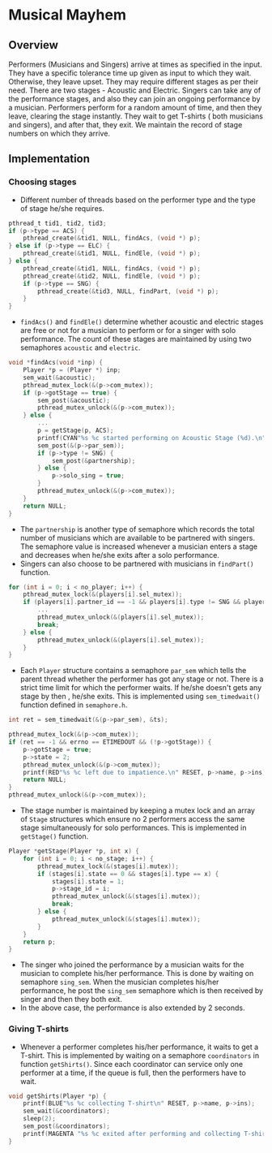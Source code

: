 # Musical Mayhem

## Overview

Performers (Musicians and Singers) arrive at times as specified in the input. They have a specific tolerance time up given as input to which they wait. Otherwise, they leave upset. They may require
different stages as per their need. There are two stages - Acoustic and Electric. Singers can take
any of the performance stages, and also they can join an ongoing performance by a musician. Performers perform
for a random amount of time, and then they leave, clearing the stage instantly. They wait to get T-shirts ( both musicians and singers), and after that, they exit. We maintain
the record of stage numbers on which they arrive.

## Implementation

### Choosing stages
* Different number of threads based on the performer type and the type of stage he/she requires.
```c
pthread_t tid1, tid2, tid3;
if (p->type == ACS) {
    pthread_create(&tid1, NULL, findAcs, (void *) p);
} else if (p->type == ELC) {
    pthread_create(&tid1, NULL, findEle, (void *) p);
} else {
    pthread_create(&tid1, NULL, findAcs, (void *) p);
    pthread_create(&tid2, NULL, findEle, (void *) p);
    if (p->type == SNG) {
        pthread_create(&tid3, NULL, findPart, (void *) p);
    }
}
```
* `findAcs()` and `findEle()` determine whether acoustic and electric stages are free or not
for a musician to perform or for a singer with solo performance. The count of these stages are 
maintained by using two semaphores `acoustic` and `electric`.
```c
void *findAcs(void *inp) {
    Player *p = (Player *) inp;
    sem_wait(&acoustic);
    pthread_mutex_lock(&(p->com_mutex));
    if (p->gotStage == true) {
        sem_post(&acoustic);
        pthread_mutex_unlock(&(p->com_mutex));
    } else {
        ...
        p = getStage(p, ACS);
        printf(CYAN"%s %c started performing on Acoustic Stage (%d).\n" RESET, p->name, p->ins, p->stage_id);
        sem_post(&(p->par_sem));
        if (p->type != SNG) {
            sem_post(&partnership);
        } else {
            p->solo_sing = true;
        }
        pthread_mutex_unlock(&(p->com_mutex));
    }
    return NULL;
}
```
* The `partnership` is another type of semaphore which records the total number of musicians
which are available to be partnered with singers. The semaphore value is increased whenever 
a musician enters a stage and decreases when he/she exits after a solo performance.
* Singers can also choose to be partnered with musicians in `findPart()` function.
```c
for (int i = 0; i < no_player; i++) {
    pthread_mutex_lock(&(players[i].sel_mutex));
    if (players[i].partner_id == -1 && players[i].type != SNG && players[i].state == 1) {
        ...
        pthread_mutex_unlock(&(players[i].sel_mutex));
        break;
    } else {
        pthread_mutex_unlock(&(players[i].sel_mutex));
    }
}
```
* Each `Player` structure contains a semaphore `par_sem` which tells the parent thread
whether the performer has got any stage or not. There is a strict time limit for which the 
performer waits. If he/she doesn't gets any stage by then , he/she exits. This is implemented
using `sem_timedwait()` function defined in `semaphore.h`.
```c
int ret = sem_timedwait(&(p->par_sem), &ts);

pthread_mutex_lock(&(p->com_mutex));
if (ret == -1 && errno == ETIMEDOUT && (!p->gotStage)) {
    p->gotStage = true;
    p->state = 2;
    pthread_mutex_unlock(&(p->com_mutex));
    printf(RED"%s %c left due to impatience.\n" RESET, p->name, p->ins);
    return NULL;
}
pthread_mutex_unlock(&(p->com_mutex));
```
* The stage number is maintained by keeping a mutex lock and an array of `Stage` structures which
ensure no 2 performers access the same stage simultaneously for solo performances. This is
implemented in `getStage()` function.
```c
Player *getStage(Player *p, int x) {
    for (int i = 0; i < no_stage; i++) {
        pthread_mutex_lock(&(stages[i].mutex));
        if (stages[i].state == 0 && stages[i].type == x) {
            stages[i].state = 1;
            p->stage_id = i;
            pthread_mutex_unlock(&(stages[i].mutex));
            break;
        } else {
            pthread_mutex_unlock(&(stages[i].mutex));
        }
    }
    return p;
}
```
* The singer who joined the performance by a musician waits for the musician to complete
his/her performance. This is done by waiting on semaphore `sing_sem`.  When the musician
completes his/her performance, he post the `sing_sem` semaphore which is then received by singer and then they both exit.
* In the above case, the performance is also extended by 2 seconds.


### Giving T-shirts
* Whenever a performer completes his/her performance, it waits to get a T-shirt. This is
implemented by waiting on a semaphore `coordinators` in function `getShirts()`. Since each coordinator can service 
only one performer at a time, if the queue is full, then the performers have to wait.
```c
void getShirts(Player *p) {
    printf(BLUE"%s %c collecting T-shirt\n" RESET, p->name, p->ins);
    sem_wait(&coordinators);
    sleep(2);
    sem_post(&coordinators);
    printf(MAGENTA "%s %c exited after performing and collecting T-shirt.\n" RESET, p->name, p->ins);
}
```